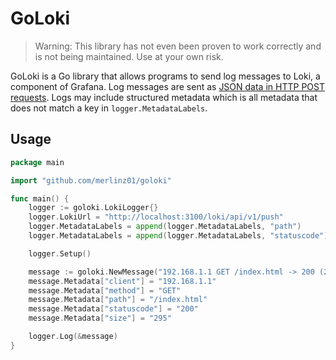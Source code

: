 # GoLoki

> Warning: This library has not even been proven to work correctly and is not being maintained. Use at your own risk.

GoLoki is a Go library that allows programs to send log messages to Loki, a component of Grafana. Log messages are sent as [JSON data in HTTP POST requests](https://github.com/grafana/loki/blob/main/docs/sources/reference/api.md#ingest-logs). Logs may include structured metadata which is all metadata that does not match a key in `logger.MetadataLabels`.

## Usage

```go
package main

import "github.com/merlinz01/goloki"

func main() {
    logger := goloki.LokiLogger{}
    logger.LokiUrl = "http://localhost:3100/loki/api/v1/push"
    logger.MetadataLabels = append(logger.MetadataLabels, "path")
    logger.MetadataLabels = append(logger.MetadataLabels, "statuscode")

    logger.Setup()

    message := goloki.NewMessage("192.168.1.1 GET /index.html -> 200 (295 B)")
    message.Metadata["client"] = "192.168.1.1"
    message.Metadata["method"] = "GET"
    message.Metadata["path"] = "/index.html"
    message.Metadata["statuscode"] = "200"
    message.Metadata["size"] = "295"

    logger.Log(&message)
}
```
